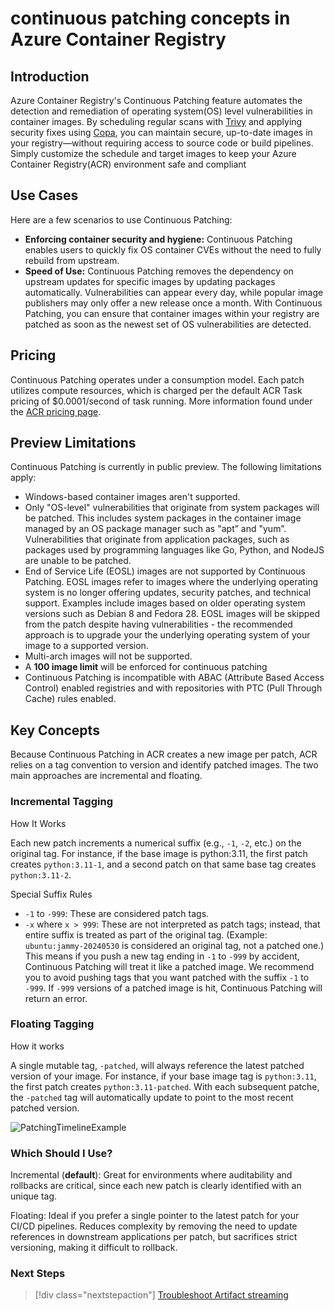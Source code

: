 continuous patching concepts in Azure Container Registry
========================================================

## Introduction

Azure Container Registry's Continuous Patching feature automates the detection and remediation of operating system(OS) level vulnerabilities in container images. By scheduling regular scans with [Trivy](https://trivy.dev/) and applying security fixes using [Copa](https://project-copacetic.github.io/copacetic/website/), you can maintain secure, up-to-date images in your registry—without requiring access to source code or build pipelines. Simply customize the schedule and target images to keep your Azure Container Registry(ACR) environment safe and compliant

## Use Cases

Here are a few scenarios to use Continuous Patching:

- **Enforcing container security and hygiene:** Continuous Patching enables users to quickly fix OS container CVEs without the need to fully rebuild from upstream.
- **Speed of Use:** Continuous Patching removes the dependency on upstream updates for specific images by updating packages automatically. Vulnerabilities can appear every day, while popular image publishers may only offer a new release once a month. With Continuous Patching, you can ensure that container images within your registry are patched as soon as the newest set of OS vulnerabilities are detected.

## Pricing
Continuous Patching operates under a consumption model. Each patch utilizes compute resources, which is charged per the default ACR Task pricing of $0.0001/second of task running. More information found under the [ACR pricing page](https://azure.microsoft.com/en-gb/pricing/details/container-registry/?msockid=39cc5589db1c66a6375d41dcda9867d2).

## Preview Limitations

Continuous Patching is currently in public preview. The following limitations apply:
- Windows-based container images aren't supported.
- Only "OS-level" vulnerabilities that originate from system packages will be patched. This includes system packages in the container image managed by an OS package manager such as "apt” and "yum”. Vulnerabilities that originate from application packages, such as packages used by programming languages like Go, Python, and NodeJS are unable to be patched.  
- End of Service Life (EOSL) images are not supported by Continuous Patching. EOSL images refer to images where the underlying operating system is no longer offering updates, security patches, and technical support. Examples include images based on older operating system versions such as Debian 8 and Fedora 28. EOSL images will be skipped from the patch despite having vulnerabilities - the recommended approach is to upgrade your the underlying operating system of your image to a supported version.
- Multi-arch images will not be supported. 
- A **100 image limit** will be enforced for continuous patching
- Continuous Patching is incompatible with ABAC (Attribute Based Access Control) enabled registries and with repositories with PTC (Pull Through Cache) rules enabled.

## Key Concepts
Because Continuous Patching in ACR creates a new image per patch, ACR relies on a tag convention to version and identify patched images. The two main approaches are incremental and floating.

### Incremental Tagging
How It Works

Each new patch increments a numerical suffix (e.g., ```-1```, ```-2```, etc.) on the original tag. For instance, if the base image is python:3.11, the first patch creates ```python:3.11-1```, and a second patch on that same base tag creates ```python:3.11-2```.

Special Suffix Rules

- ```-1``` to ```-999```: These are considered patch tags.
- ```-x``` where ```x > 999```: These are not interpreted as patch tags; instead, that entire suffix is treated as part of the original tag. (Example: ```ubuntu:jammy-20240530``` is considered an original tag, not a patched one.)
This means if you push a new tag ending in ```-1``` to ```-999``` by accident, Continuous Patching will treat it like a patched image. We recommend you to avoid pushing tags that you want patched with the suffix ```-1``` to ```-999```. If ```-999``` versions of a patched image is hit, Continuous Patching will return an error.

### Floating Tagging

How it works

A single mutable tag, ```-patched```, will always reference the latest patched version of your image. For instance, if your base image tag is ```python:3.11```, the first patch creates ```python:3.11-patched```. With each subsequent patche, the ```-patched``` tag will automatically update to point to the most recent patched version.
  
![PatchingTimelineExample](./media/patching_timeline_example1.png)

### Which Should I Use?

Incremental (**default**): Great for environments where auditability and rollbacks are critical, since each new patch is clearly identified with an unique tag.

Floating: Ideal if you prefer a single pointer to the latest patch for your CI/CD pipelines. Reduces complexity by removing the need to update references in downstream applications per patch, but sacrifices strict versioning, making it difficult to rollback. 

### Next Steps

> [!div class="nextstepaction"]
> [Troubleshoot Artifact streaming](how-to-continuous-patching.md)